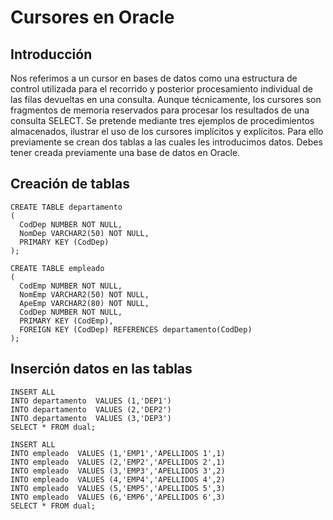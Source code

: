 # Cursores en Oracle

## Introducción
Nos referimos a un cursor en bases de datos como una estructura de control utilizada para el recorrido y posterior procesamiento individual de las filas devueltas en una consulta. Aunque técnicamente, los cursores son fragmentos de memoria reservados para procesar los resultados de una consulta SELECT.
Se pretende mediante tres ejemplos de procedimientos almacenados, ilustrar el uso de los cursores implícitos y explícitos. Para ello previamente se crean dos tablas a las cuales les introducimos datos. Debes tener creada previamente una base de datos en Oracle.

## Creación de tablas

```
CREATE TABLE departamento
(
  CodDep NUMBER NOT NULL,
  NomDep VARCHAR2(50) NOT NULL,
  PRIMARY KEY (CodDep)
);

CREATE TABLE empleado
(
  CodEmp NUMBER NOT NULL,
  NomEmp VARCHAR2(50) NOT NULL,
  ApeEmp VARCHAR2(80) NOT NULL,
  CodDep NUMBER NOT NULL,
  PRIMARY KEY (CodEmp),
  FOREIGN KEY (CodDep) REFERENCES departamento(CodDep)
);
```

## Inserción datos en las tablas

```console
INSERT ALL 
INTO departamento  VALUES (1,'DEP1') 
INTO departamento  VALUES (2,'DEP2') 
INTO departamento  VALUES (3,'DEP3') 
SELECT * FROM dual;

INSERT ALL 
INTO empleado  VALUES (1,'EMP1','APELLIDOS 1',1) 
INTO empleado  VALUES (2,'EMP2','APELLIDOS 2',1) 
INTO empleado  VALUES (3,'EMP3','APELLIDOS 3',2)
INTO empleado  VALUES (4,'EMP4','APELLIDOS 4',2) 
INTO empleado  VALUES (5,'EMP5','APELLIDOS 5',3) 
INTO empleado  VALUES (6,'EMP6','APELLIDOS 6',3) 
SELECT * FROM dual;
```


